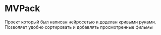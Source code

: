 # MVPack
Проект который был написан нейросетью и доделан кривыми руками. Позволяет удобно сортировать и добавлять просмотренные фильмы
